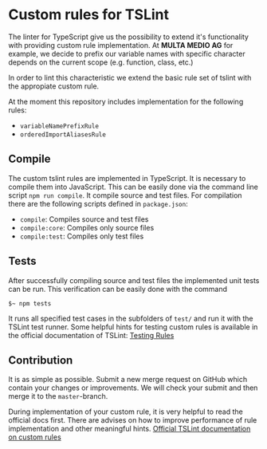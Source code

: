 # Custom rules for TSLint
The linter for TypeScript give us the possibility to extend it's functionality with providing custom rule implementation. At __MULTA MEDIO AG__ for example, we decide to prefix our variable names with specific character depends on the current scope (e.g. function, class, etc.)

In order to lint this characteristic we extend the basic rule set of tslint with the appropiate custom rule.

At the moment this repository includes implementation for the following rules:
* `variableNamePrefixRule`
* `orderedImportAliasesRule`

## Compile
The custom tslint rules are implemented in TypeScript. It is necessary to compile them into JavaScript. This can be easily done via the command line script `npm run compile`. It compile source and test files. For compilation there are the following scripts defined in `package.json`:

* `compile`: Compiles source and test files
* `compile:core`: Compiles only source files
* `compile:test`: Compiles only test files

## Tests
After successfully compiling source and test files the implemented unit tests can be run. This verification can be easily done with the command

```shell
$~ npm tests
```

It runs all specified test cases in the subfolders of `test/` and run it with the TSLint test runner. Some helpful hints for testing custom rules is available in the official documentation of TSLint: [Testing Rules](https://palantir.github.io/tslint/develop/testing-rules/)

## Contribution
It is as simple as possible. Submit a new merge request on GitHub which contain your changes or improvements. We will check your submit and then merge it to the `master`-branch.

During implementation of your custom rule, it is very helpful to read the official docs first. There are advises on how to improve performance of rule implementation and other meaningful hints. [Official TSLint documentation on custom rules](https://palantir.github.io/tslint/develop/custom-rules/)
